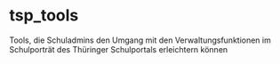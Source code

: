 # tsp_tools
Tools, die Schuladmins den Umgang mit den Verwaltungsfunktionen im Schulporträt des Thüringer Schulportals erleichtern können
